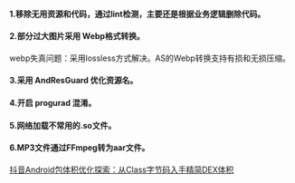 #### 1.移除无用资源和代码，通过lint检测，主要还是根据业务逻辑删除代码。

#### 2.部分过大图片采用 Webp格式转换。

webp失真问题：采用lossless方式解决。AS的Webp转换支持有损和无损压缩。

#### 3.采用 AndResGuard 优化资源名。

#### 4.开启 progurad 混淆。

#### 5.网络加载不常用的.so文件。

#### 6.MP3文件通过FFmpeg转为aar文件。

[抖音Android包体积优化探索：从Class字节码入手精简DEX体积](https://mp.weixin.qq.com/s?__biz=MzI1MzYzMjE0MQ==&mid=2247491039&idx=1&sn=69e86ae65cedee6e037974055f847786&chksm=e9d0d63ddea75f2b42081345dfb66b31ee6bf5aaef3666c91800b6d755d21223880e9a61e710&scene=21&st=BD83BAA86344F400591BC7CA885BF31DD715862A821B0D1C08A10DF17BFFCD5B11E9C848BA0E1DEE8AFB9A3C01CEDD0B69B533A61E2C1B04001E0C33CBF72990383F0B961ADA299BD4D893A76692488BDEF1F5145F09F006FA4E6BC08628E03752FD1F5F2919EEB60370E92903597F91A7ADFC6EEED8DF51467AF4212F61F8987AADE25BF86A3658F76D14279542633B6D40194D7B215CD3908B45927A7BE5C98ACD426796D98B2DCB2850229FF318B0B871DEE4BD7EE93C98B0F033923A7C2EDB9B58C4C320FE96E3AC5320F135D936C022D47D4AA976C32D2FE88DAAC95F45&vid=1688853457201626&cst=A0C3117434AC1E5F6133D00C6CD19DF8BAA42371A6D92C735E075AB636A23F7AC78E091C8463A8EF2C778DE75F2E26D9&deviceid=db67e945-1324-464e-acd5-defa2b757e18&version=4.0.3.90492&platform=mac#wechat_redirect)



